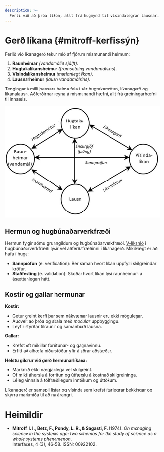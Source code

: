 ```yaml
---
description: >-
  Ferli við að þróa líkön, allt frá hugmynd til vísindalegrar lausnar.
---
```


# Gerð líkana {#mitroff-kerfissýn}

Ferlið við líkanagerð tekur mið af fjórum mismunandi heimum:

1. **Raunheimar** *(vandamálið sjálft)*.
2. **Hugtakalíkansheimur** *(framsetning vandamálsins)*.
3. **Vísindalíkansheimur** *(mælanlegt líkan)*.
4. **Lausnarheimur** *(lausn vandamálsins)*.

Tengingar á milli þessara heima fela í sér hugtakamótun, líkanagerð og líkanalausn. Aðferðirnar
reyna á mismunandi hæfni, allt frá greiningarhæfni til innsæis.

![Kerfissýn á lausnir með líkönum - þýðing höfundar úr [Mitroff, 1974](#heimildir)](figs/Mitroff.jpg)

## Hermun og hugbúnaðarverkfræði

Hermun fylgir sömu grunngildum og hugbúnaðarverkfræði.
[V-líkanið](https://en.wikipedia.org/wiki/V-model) í hugbúnaðarverkfræði lýsir vel aðferðafræðinni í
líkanagerð. Mikilvægt er að hafa í huga:

- **Sannprófun** (e. verification): Ber saman hvort líkan uppfylli skilgreindar kröfur.
- **Staðfesting** (e. validation): Skoðar hvort líkan lýsi raunheimum á ásættanlegan hátt.

## Kostir og gallar hermunar

**Kostir:**

- Getur greint kerfi þar sem nákvæmar lausnir eru ekki mögulegar.
- Auðvelt að þróa og skala með *modular* uppbyggingu.
- Leyfir stýrðar tilraunir og samanburð lausna.

**Gallar:**

- Krefst oft mikillar forritunar- og gagnavinnu.
- Erfitt að alhæfa niðurstöður yfir á aðrar aðstæður.

**Helstu gildrur við gerð hermunarlíkana:**

- Markmið ekki nægjanlega vel skilgreint.
- Of mikil áhersla á forritun og útfærslu á kostnað skilgreininga.
- Léleg vinnsla á tölfræðilegum inntökum og úttökum.

Líkanagerð er samspil listar og vísinda sem krefst ítarlegrar þekkingar og skýrra markmiða til að ná
árangri.

# Heimildir

- **Mitroff, I. I., Betz, F., Pondy, L. R., & Sagasti, F.** (1974). *On managing science in the
  systems age: two schemas for the study of science as a whole systems phenomenon*.                
  Interfaces, 4 (3), 46–58. ISSN: 00922102.

